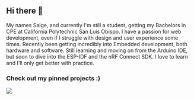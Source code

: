 ## Hi there 👋
My names Saige, and currently I'm still a student, getting my Bachelors in CPE at California Polytechnic San Luis Obispo. I have a passion for web development, even if I struggle with design and user experience some times. Recently been getting incredibly into Embedded development, both hardware and software. Still learning and moving on from the Arduino IDE, but soon to dive into the ESP-IDF and the nRF Connect SDK. I love to learn and I'll only get better with practice. 

### Check out my pinned projects :)

![](https://komarev.com/ghpvc/?username=seasaltsaige&color=ff69b4&style=for-the-badge&abbreviated=true)
